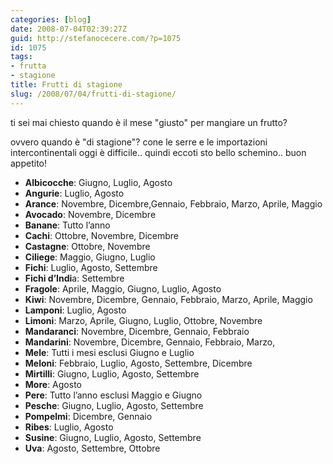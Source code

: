 ```yaml
---
categories: [blog]
date: 2008-07-04T02:39:27Z
guid: http://stefanocecere.com/?p=1075
id: 1075
tags:
- frutta
- stagione
title: Frutti di stagione
slug: /2008/07/04/frutti-di-stagione/
---
```


ti sei mai chiesto quando è il mese "giusto" per mangiare un frutto?
  
ovvero quando è "di stagione"? cone le serre e le importazioni intercontinentali oggi è difficile.. quindi eccoti sto bello schemino.. buon appetito!

- **Albicocche**: Giugno, Luglio, Agosto
- **Angurie**: Luglio, Agosto
- **Arance**: Novembre, Dicembre,Gennaio, Febbraio, Marzo, Aprile, Maggio
- **Avocado**: Novembre, Dicembre
- **Banane**: Tutto l’anno
- **Cachi**: Ottobre, Novembre, Dicembre
- **Castagne**: Ottobre, Novembre
- **Ciliege**: Maggio, Giugno, Luglio
- **Fichi**: Luglio, Agosto, Settembre
- **Fichi d’Indi**a: Settembre
- **Fragole**: Aprile, Maggio, Giugno, Luglio, Agosto
- **Kiwi**: Novembre, Dicembre, Gennaio, Febbraio, Marzo, Aprile, Maggio
- **Lamponi**: Luglio, Agosto
- **Limoni**: Marzo, Aprile, Giugno, Luglio, Ottobre, Novembre
- **Mandaranci**: Novembre, Dicembre, Gennaio, Febbraio
- **Mandarini**: Novembre, Dicembre, Gennaio, Febbraio, Marzo, 
- **Mele**: Tutti i mesi esclusi Giugno e Luglio
- **Meloni**: Febbraio, Luglio, Agosto, Settembre, Dicembre
- **Mirtilli**: Giugno, Luglio, Agosto, Settembre
- **More**: Agosto
- **Pere**: Tutto l’anno esclusi Maggio e Giugno
- **Pesche**: Giugno, Luglio, Agosto, Settembre
- **Pompelmi**: Dicembre, Gennaio
- **Ribes**: Luglio, Agosto
- **Susine**: Giugno, Luglio, Agosto, Settembre
- **Uva**: Agosto, Settembre, Ottobre